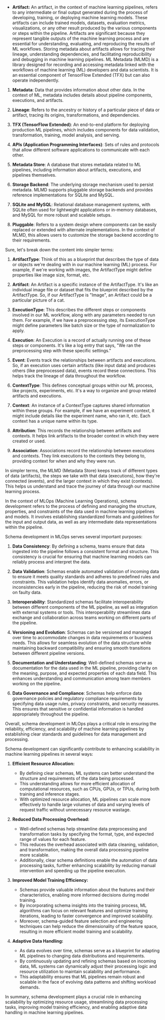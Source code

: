 - **Artifact:** An artifact, in the context of machine learning pipelines, refers to any intermediate or final output generated during the process of developing, training, or deploying machine learning models. These artifacts can include trained models, datasets, evaluation metrics, visualizations, or any other result produced by the various components or steps within the pipeline. Artifacts are significant because they represent tangible outputs of the machine learning process and are essential for understanding, evaluating, and reproducing the results of ML workflows. Storing metadata about artifacts allows for tracing their lineage, understanding dependencies, and facilitating reproducibility and debugging in machine learning pipelines.
ML Metadata (MLMD) is a library designed for recording and accessing metadata linked with the workflows of machine learning (ML) developers and data scientists. It is an essential component of TensorFlow Extended (TFX) but can also operate independently.

1. **Metadata**: Data that provides information about other data. In the context of ML, metadata includes details about pipeline components, executions, and artifacts.

2. **Lineage**: Refers to the ancestry or history of a particular piece of data or artifact, tracing its origins, transformations, and dependencies.

3. **TFX (TensorFlow Extended)**: An end-to-end platform for deploying production ML pipelines, which includes components for data validation, transformation, training, model analysis, and serving.

4. **APIs (Application Programming Interfaces)**: Sets of rules and protocols that allow different software applications to communicate with each other.

5. **Metadata Store**: A database that stores metadata related to ML pipelines, including information about artifacts, executions, and pipelines themselves.

6. **Storage Backend**: The underlying storage mechanism used to persist metadata. MLMD supports pluggable storage backends and provides reference implementations for SQLite and MySQL.

7. **SQLite and MySQL**: Relational database management systems, with SQLite often used for lightweight applications or in-memory databases, and MySQL for more robust and scalable setups.

8. **Pluggable**: Refers to a system design where components can be easily replaced or extended with alternate implementations. In the context of MLMD, this allows users to customize the storage backend according to their requirements.

Sure, let's break down the content into simpler terms:

1. **ArtifactType**: Think of this as a blueprint that describes the type of data or objects we're dealing with in our machine learning (ML) process. For example, if we're working with images, the ArtifactType might define properties like image size, format, etc.

2. **Artifact**: An Artifact is a specific instance of the ArtifactType. It's like an individual image file or dataset that fits the blueprint described by the ArtifactType. So, if our ArtifactType is "Image", an Artifact could be a particular picture of a cat.

3. **ExecutionType**: This describes the different steps or components involved in our ML workflow, along with any parameters needed to run them. For example, if we have a preprocessing step, its ExecutionType might define parameters like batch size or the type of normalization to apply.

4. **Execution**: An Execution is a record of actually running one of these steps or components. It's like a log entry that says, "We ran the preprocessing step with these specific settings."

5. **Event**: Events track the relationships between artifacts and executions. So, if an execution uses certain artifacts (like input data) and produces others (like preprocessed data), events record these connections. This helps track the lineage of data throughout the workflow.

6. **ContextType**: This defines conceptual groups within our ML process, like projects, experiments, etc. It's a way to organize and group related artifacts and executions.

7. **Context**: An instance of a ContextType captures shared information within these groups. For example, if we have an experiment context, it might include details like the experiment name, who ran it, etc. Each context has a unique name within its type.

8. **Attribution**: This records the relationship between artifacts and contexts. It helps link artifacts to the broader context in which they were created or used.

9. **Association**: Associations record the relationship between executions and contexts. They link executions to the contexts they belong to, providing context for when and why they were run.

In simpler terms, the MLMD (Metadata Store) keeps track of different types of data (artifacts), the steps we take with that data (executions), how they're connected (events), and the larger context in which they exist (contexts). This helps us understand and trace the journey of data through our machine learning process.

In the context of MLOps (Machine Learning Operations), schema development refers to the process of defining and managing the structure, properties, and constraints of the data used in machine learning pipelines and models. It involves establishing standardized formats and guidelines for the input and output data, as well as any intermediate data representations within the pipeline.

Schema development in MLOps serves several important purposes:

1. **Data Consistency**: By defining a schema, teams ensure that data ingested into the pipeline follows a consistent format and structure. This consistency is crucial for ensuring that machine learning models can reliably process and interpret the data.

2. **Data Validation**: Schemas enable automated validation of incoming data to ensure it meets quality standards and adheres to predefined rules and constraints. This validation helps identify data anomalies, errors, or inconsistencies early in the pipeline, reducing the risk of model training on faulty data.

3. **Interoperability**: Standardized schemas facilitate interoperability between different components of the ML pipeline, as well as integration with external systems or tools. This interoperability streamlines data exchange and collaboration across teams working on different parts of the pipeline.

4. **Versioning and Evolution**: Schemas can be versioned and managed over time to accommodate changes in data requirements or business needs. This allows for seamless evolution of the data structure while maintaining backward compatibility and ensuring smooth transitions between different pipeline versions.

5. **Documentation and Understanding**: Well-defined schemas serve as documentation for the data used in the ML pipeline, providing clarity on the meaning, purpose, and expected properties of each data field. This enhances understanding and communication among team members working on the pipeline.

6. **Data Governance and Compliance**: Schemas help enforce data governance policies and regulatory compliance requirements by specifying data usage rules, privacy constraints, and security measures. This ensures that sensitive or confidential information is handled appropriately throughout the pipeline.

Overall, schema development in MLOps plays a critical role in ensuring the reliability, efficiency, and scalability of machine learning pipelines by establishing clear standards and guidelines for data management and processing.

Schema development can significantly contribute to enhancing scalability in machine learning pipelines in several ways:

1. **Efficient Resource Allocation:**
   - By defining clear schemas, ML systems can better understand the structure and requirements of the data being processed.
   - This understanding allows for more efficient allocation of computational resources, such as CPUs, GPUs, or TPUs, during both training and inference stages.
   - With optimized resource allocation, ML pipelines can scale more effectively to handle large volumes of data and varying levels of request traffic without unnecessary resource wastage.

2. **Reduced Data Processing Overhead:**
   - Well-defined schemas help streamline data preprocessing and transformation tasks by specifying the format, type, and expected range of values for each feature.
   - This reduces the overhead associated with data cleaning, validation, and transformation, making the overall data processing pipeline more scalable.
   - Additionally, clear schema definitions enable the automation of data processing tasks, further enhancing scalability by reducing manual intervention and speeding up the pipeline execution.

3. **Improved Model Training Efficiency:**
   - Schemas provide valuable information about the features and their characteristics, enabling more informed decisions during model training.
   - By incorporating schema insights into the training process, ML algorithms can focus on relevant features and optimize training iterations, leading to faster convergence and improved scalability.
   - Moreover, schema-guided feature selection and engineering techniques can help reduce the dimensionality of the feature space, resulting in more efficient model training and scalability.

4. **Adaptive Data Handling:**
   - As data evolves over time, schemas serve as a blueprint for adapting ML pipelines to changing data distributions and requirements.
   - By continuously updating and refining schemas based on incoming data, ML systems can dynamically adjust their processing logic and resource utilization to maintain scalability and performance.
   - This adaptability ensures that ML pipelines remain robust and scalable in the face of evolving data patterns and shifting workload demands.

In summary, schema development plays a crucial role in enhancing scalability by optimizing resource usage, streamlining data processing tasks, improving model training efficiency, and enabling adaptive data handling in machine learning pipelines.